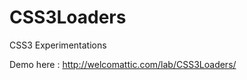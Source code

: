 CSS3Loaders
===========

CSS3 Experimentations

Demo here : http://welcomattic.com/lab/CSS3Loaders/

